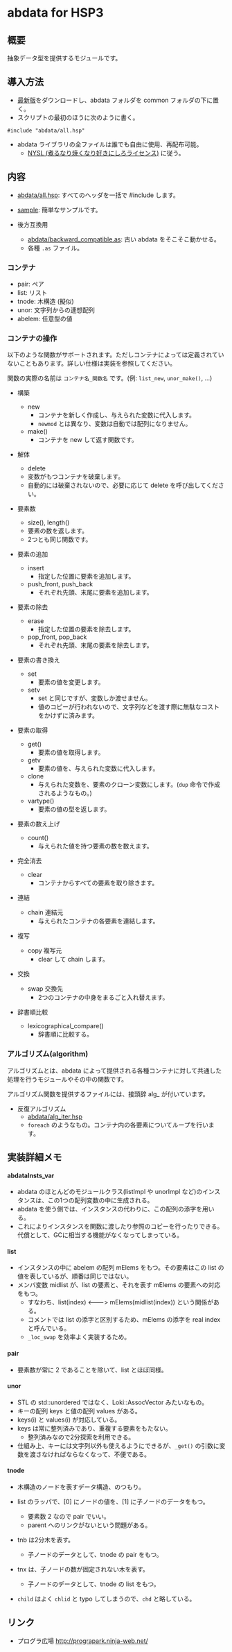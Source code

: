# abdata for HSP3
## 概要
抽象データ型を提供するモジュールです。

## 導入方法
* [最新版](https://github.com/vain0/abdata/archive/master.zip)をダウンロードし、abdata フォルダを common フォルダの下に置く。
* スクリプトの最初のほうに次のように書く。

```hsp
#include "abdata/all.hsp"
```

* abdata ライブラリの全ファイルは誰でも自由に使用、再配布可能。
  * [NYSL (煮るなり焼くなり好きにしろライセンス)](http://www.kmonos.net/nysl/) に従う。

## 内容
* [abdata/all.hsp](abdata/all.hsp): すべてのヘッダを一括で \#include します。
* [sample](sample): 簡単なサンプルです。

* 後方互換用
  * [abdata/backward_compatible.as](abdata/backward_compatible.as): 古い abdata をそこそこ動かせる。
  * 各種 `.as` ファイル。

### コンテナ
* pair: ペア
* list: リスト
* tnode: 木構造 (擬似)
* unor: 文字列からの連想配列
* abelem: 任意型の値

### コンテナの操作
以下のような関数がサポートされます。ただしコンテナによっては定義されていないこともあります。詳しい仕様は実装を参照してください。

関数の実際の名前は ``コンテナ名_関数名`` です。(例: `list_new`, `unor_make()`, ...)

* 構築
  * new
    * コンテナを新しく作成し、与えられた変数に代入します。
    * `newmod` とは異なり、変数は自動では配列になりません。
  * make()
    * コンテナを new して返す関数です。
* 解体
  * delete
  * 変数がもつコンテナを破棄します。
  * 自動的には破棄されないので、必要に応じて delete を呼び出してください。

* 要素数
  * size(), length()
  * 要素の数を返します。
  * 2つとも同じ関数です。
* 要素の追加
  * insert
    * 指定した位置に要素を追加します。
  * push_front, push_back
    * それぞれ先頭、末尾に要素を追加します。
* 要素の除去
  * erase
    * 指定した位置の要素を除去します。
  * pop_front, pop_back
    * それぞれ先頭、末尾の要素を除去します。
* 要素の書き換え
  * set
    * 要素の値を変更します。
  * setv
    * set と同じですが、変数しか渡せません。
    * 値のコピーが行われないので、文字列などを渡す際に無駄なコストをかけずに済みます。
* 要素の取得
  * get()
    * 要素の値を取得します。
  * getv
    * 要素の値を、与えられた変数に代入します。
  * clone
    * 与えられた変数を、要素のクローン変数にします。(`dup` 命令で作成されるようなもの。)
  * vartype()
    * 要素の値の型を返します。
* 要素の数え上げ
  * count()
    * 与えられた値を持つ要素の数を数えます。

* 完全消去
  * clear
    * コンテナからすべての要素を取り除きます。
* 連結
  * chain 連結元
    * 与えられたコンテナの各要素を連結します。
* 複写
  * copy 複写元
    * clear して chain します。
* 交換
  * swap 交換先
    * 2つのコンテナの中身をまるごと入れ替えます。
* 辞書順比較
  * lexicographical_compare()
    * 辞書順に比較する。

### アルゴリズム(algorithm)
アルゴリズムとは、abdata によって提供される各種コンテナに対して共通した処理を行うモジュールやその中の関数です。

アルゴリズム関数を提供するファイルには、接頭辞 alg_ が付いています。

* 反復アルゴリズム
  * [abdata/alg_iter.hsp](abdata/alg_iter.hsp)
  * `foreach` のようなもの。コンテナ内の各要素についてループを行います。

## 実装詳細メモ
#### abdataInsts_var
* abdata のほとんどのモジュールクラス(listImpl や unorImpl など)のインスタンスは、この1つの配列変数の中に生成される。
* abdata を使う側では、インスタンスの代わりに、この配列の添字を用いる。
* これによりインスタンスを関数に渡したり参照のコピーを行ったりできる。代償として、GCに相当する機能がなくなってしまっている。

#### list
* インスタンスの中に abelem の配列 mElems をもつ。その要素はこの list の値を表しているが、順番は同じではない。
* メンバ変数 midlist が、list の要素と、それを表す mElems の要素への対応をもつ。
  * すなわち、list(index) <---> mElems(midlist(index)) という関係がある。
  * コメントでは list の添字と区別するため、mElems の添字を real index と呼んでいる。
  * `_loc_swap` を効率よく実装するため。

#### pair
* 要素数が常に 2 であることを除いて、list とほぼ同様。

#### unor
* STL の std::unordered ではなく、Loki::AssocVector みたいなもの。
* キーの配列 keys と値の配列 values がある。
* keys(i) と values(i) が対応している。
* keys は常に整列済みであり、重複する要素をもたない。
  * 整列済みなので2分探索を利用できる。
* 仕組み上、キーには文字列以外も使えるようにできるが、`_get()` の引数に変数を渡さなければならなくなって、不便である。

#### tnode
* 木構造のノードを表すデータ構造、のつもり。
* list のラッパで、[0] にノードの値を、[1] に子ノードのデータをもつ。
  * 要素数 2 なので pair でいい。
  * parent へのリンクがないという問題がある。
* tnb は2分木を表す。
  * 子ノードのデータとして、tnode の pair をもつ。
* tnx は、子ノードの数が固定されない木を表す。
  * 子ノードのデータとして、tnode の list をもつ。

* `child` はよく `chlid` と typo してしまうので、`chd` と略している。

## リンク
* プログラ広場 <http://prograpark.ninja-web.net/>
